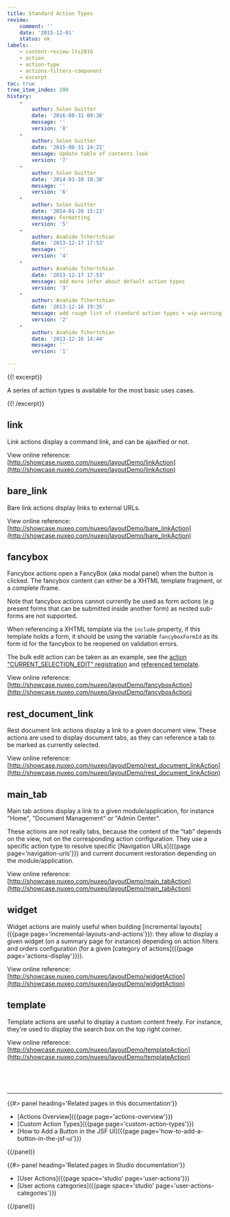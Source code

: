```yaml
---
title: Standard Action Types
review:
    comment: ''
    date: '2015-12-01'
    status: ok
labels:
    - content-review-lts2016
    - action
    - action-type
    - actions-filters-component
    - excerpt
toc: true
tree_item_index: 200
history:
    -
        author: Solen Guitter
        date: '2016-08-31 09:36'
        message: ''
        version: '8'
    -
        author: Solen Guitter
        date: '2015-08-31 14:22'
        message: Update table of contents look
        version: '7'
    -
        author: Solen Guitter
        date: '2014-03-10 18:30'
        message: ''
        version: '6'
    -
        author: Solen Guitter
        date: '2014-01-20 15:22'
        message: Formatting
        version: '5'
    -
        author: Anahide Tchertchian
        date: '2013-12-17 17:53'
        message: ''
        version: '4'
    -
        author: Anahide Tchertchian
        date: '2013-12-17 17:53'
        message: add more infor about default action types
        version: '3'
    -
        author: Anahide Tchertchian
        date: '2013-12-16 19:35'
        message: add rough list of standard action types + wip warning
        version: '2'
    -
        author: Anahide Tchertchian
        date: '2013-12-16 14:44'
        message: ''
        version: '1'

---
```

{{! excerpt}}

A series of action types is available for the most basic uses cases.

{{! /excerpt}}

## link

Link actions display a command link, and can be ajaxified or not.

View online reference: [http://showcase.nuxeo.com/nuxeo/layoutDemo/linkAction](http://showcase.nuxeo.com/nuxeo/layoutDemo/linkAction)

## bare_link

Bare link actions display links to external URLs.

View online reference: [http://showcase.nuxeo.com/nuxeo/layoutDemo/bare_linkAction](http://showcase.nuxeo.com/nuxeo/layoutDemo/bare_linkAction)

## fancybox

Fancybox actions open a FancyBox (aka modal panel) when the button is clicked. The fancybox content can either be a XHTML template fragment, or a complete iframe.

Note that fancybox actions cannot currently be used as form actions (e.g present forms that can be submitted inside another form) as nested sub-forms are not supported.

When referencing a XHTML template via the&nbsp;`include` property, if this template holds a form, it should be using the variable `fancyboxFormId` as its form id for the fancybox to be reopened on validation errors.

The bulk edit action can be taken as an example, see the [action "CURRENT_SELECTION_EDIT" registration](http://explorer.nuxeo.org/nuxeo/site/distribution/latest/viewContribution/org.nuxeo.ecm.platform.actions--actions) and [referenced template](https://github.com/nuxeo/nuxeo-jsf/blob/master/nuxeo-platform-webapp-base/src/main/resources/web/nuxeo.war/incl/bulk_edit_box.xhtml).

View online reference: [http://showcase.nuxeo.com/nuxeo/layoutDemo/fancyboxAction](http://showcase.nuxeo.com/nuxeo/layoutDemo/fancyboxAction)

## rest_document_link

Rest document link actions display a link to a given document view. These actions are used to display document tabs, as they can reference a tab to be marked as currently selected.

View online reference: [http://showcase.nuxeo.com/nuxeo/layoutDemo/rest_document_linkAction](http://showcase.nuxeo.com/nuxeo/layoutDemo/rest_document_linkAction)

## main_tab

Main tab actions display a link to a given module/application, for instance "Home", "Document Management" or "Admin Center".

These actions are not really tabs, because the content of the "tab" depends on the view, not on the corresponding action configuration. They use a specific action type to resolve specific [Navigation URLs]({{page page='navigation-urls'}}) and current document restoration depending on the module/application.

View online reference: [http://showcase.nuxeo.com/nuxeo/layoutDemo/main_tabAction](http://showcase.nuxeo.com/nuxeo/layoutDemo/main_tabAction)

## widget

Widget actions are mainly useful when building [incremental layouts]({{page page='incremental-layouts-and-actions'}}): they allow to display a given widget (on a summary page for instance) depending on action filters and orders configuration (for a given [category of actions]({{page page='actions-display'}})).

View online reference: [http://showcase.nuxeo.com/nuxeo/layoutDemo/widgetAction](http://showcase.nuxeo.com/nuxeo/layoutDemo/widgetAction)

## template

Template actions are useful to display a custom content freely. For instance, they're used to display the search box on the top right corner.

View online reference: [http://showcase.nuxeo.com/nuxeo/layoutDemo/templateAction](http://showcase.nuxeo.com/nuxeo/layoutDemo/templateAction)

&nbsp;

&nbsp;

* * *

<div class="row" data-equalizer data-equalize-on="medium"><div class="column medium-6">{{#> panel heading='Related pages in this documentation'}}

*   [Actions Overview]({{page page='actions-overview'}})
*   [Custom Action Types]({{page page='custom-action-types'}})
*   [How to Add a Button in the JSF UI]({{page page='how-to-add-a-button-in-the-jsf-ui'}})

{{/panel}}</div><div class="column medium-6">{{#> panel heading='Related pages in Studio documentation'}}

*   [User Actions]({{page space='studio' page='user-actions'}})
*   [User actions categories]({{page space='studio' page='user-actions-categories'}})

{{/panel}}</div></div>
